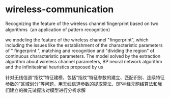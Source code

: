 # wireless-communication
Recognizing the feature of the wireless channel fingerprint based on two algorithms（an application of pattern recognition）

we modeling the feature of the wireless channel "fingerprint", which including the issues like the establishment of the characteristic parameters of " fingerprint ", matching and recognition and "dividing the region" of continuous characteristic parameters. The model solved by the extraction algorithm about wireless channel parameters, BP neural network algorithm and the infinitesimal heuristics proposed by us

针对无线信道“指纹”特征建模，包括“指纹”特征参数的建立、匹配识别、连续特征参数的“区域划分”等问题，用无线信道参数的提取算法、BP神经元网络算法和我们建立的微元试探法对模型进行分析求解
